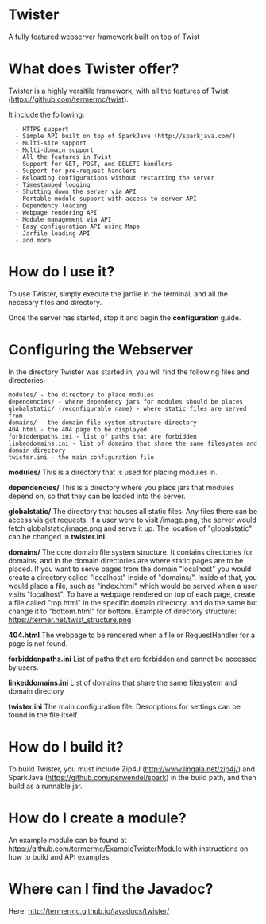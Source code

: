 # Twister
A fully featured webserver framework built on top of Twist

# What does Twister offer?
Twister is a highly versitile framework, with all the features of Twist (https://github.com/termermc/twist).

It include the following:
```
  - HTTPS support
  - Simple API built on top of SparkJava (http://sparkjava.com/)
  - Multi-site support
  - Multi-domain support
  - All the features in Twist
  - Support for GET, POST, and DELETE handlers
  - Support for pre-request handlers
  - Reloading configurations without restarting the server
  - Timestamped logging
  - Shutting down the server via API
  - Portable module support with access to server API
  - Dependency loading
  - Webpage rendering API
  - Module management via API
  - Easy configuration API using Maps
  - Jarfile loading API
  - and more
```

# How do I use it?
To use Twister, simply execute the jarfile in the terminal, and all the necesary files and directory.

Once the server has started, stop it and begin the **configuration** guide.

# Configuring the Webserver
In the directory Twister was started in, you will find the following files and directories:
```
modules/ - the directory to place modules
dependencies/ - where dependency jars for modules should be places
globalstatic/ (reconfigurable name) - where static files are served from
domains/ - the domain file system structure directory
404.html - the 404 page to be displayed
forbiddenpaths.ini - list of paths that are forbidden
linkeddomains.ini - list of domains that share the same filesystem and domain directory
twister.ini - the main configuration file
```

**modules/**
This is a directory that is used for placing modules in.

**dependencies/**
This is a directory where you place jars that modules depend on, so that they can be loaded into the server.

**globalstatic/**
The directory that houses all static files. Any files there can be access via get requests. If a user were to visit /image.png, the server would fetch globalstatic/image.png and serve it up. The location of "globalstatic" can be changed in **twister.ini**.

**domains/**
The core domain file system structure. It contains directories for domains, and in the domain directories are where static pages are to be placed. If you want to serve pages from the domain "localhost" you would create a directory called "localhost" inside of "domains/". Inside of that, you would place a file, such as "index.html" which would be served when a user visits "localhost". To have a webpage rendered on top of each page, create a file called "top.html" in the specific domain directory, and do the same but change it to "bottom.html" for bottom. Example of directory structure: https://termer.net/twist_structure.png

**404.html**
The webpage to be rendered when a file or RequestHandler for a page is not found.

**forbiddenpaths.ini**
List of paths that are forbidden and cannot be accessed by users.

**linkeddomains.ini**
List of domains that share the same filesystem and domain directory

**twister.ini**
The main configuration file. Descriptions for settings can be found in the file itself.

# How do I build it?
To build Twister, you must include Zip4J (http://www.lingala.net/zip4j/) and SparkJava (https://github.com/perwendel/spark) in the build path, and then build as a runnable jar.

# How do I create a module?
An example module can be found at https://github.com/termermc/ExampleTwisterModule with instructions on how to build and API examples.

# Where can I find the Javadoc?
Here: http://termermc.github.io/javadocs/twister/
